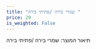 ```yaml
---
title: "שמרי בירה /פתיתי בירה "
price: 29
is_weighted: False
---
```


תיאור המוצר: שמרי בירה /פתיתי בירה 
